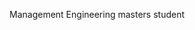 Management Engineering masters student

<!---
sheorskx/sheorskx is a ✨ special ✨ repository because its `README.md` (this file) appears on your GitHub profile.
You can click the Preview link to take a look at your changes.
--->
